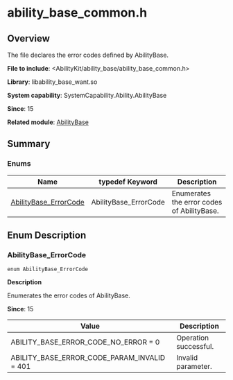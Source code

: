 # ability_base_common.h

<!--Kit: Ability Kit-->
<!--Subsystem: Ability-->
<!--Owner: @linjunjie6-->
<!--Designer: @li-weifeng2024-->
<!--Tester: @lixueqing513-->
<!--Adviser: @huipeizi-->

## Overview

The file declares the error codes defined by AbilityBase.

**File to include**: <AbilityKit/ability_base/ability_base_common.h>

**Library**: libability_base_want.so

**System capability**: SystemCapability.Ability.AbilityBase

**Since**: 15

**Related module**: [AbilityBase](capi-abilitybase.md)

## Summary

### Enums

| Name| typedef Keyword| Description|
| -- | -- | -- |
| [AbilityBase_ErrorCode](#abilitybase_errorcode) | AbilityBase_ErrorCode | Enumerates the error codes of AbilityBase.|

## Enum Description

### AbilityBase_ErrorCode

```
enum AbilityBase_ErrorCode
```

**Description**

Enumerates the error codes of AbilityBase.

**Since**: 15

| Value| Description|
| -- | -- |
| ABILITY_BASE_ERROR_CODE_NO_ERROR = 0 | Operation successful.|
| ABILITY_BASE_ERROR_CODE_PARAM_INVALID = 401 | Invalid parameter.|
